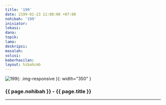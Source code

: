 ```yaml
---
title: '199'
date: 2199-01-23 11:08:00 +07:00
nohibah: '199'
inisiator: 
lokasi: 
dana: 
topik: 
lama: 
deskripsi: 
masalah: 
solusi: 
keberhasilan: 
layout: hibahcmb
---
```


![199](/static/img/hibahcmb/199.png){: .img-responsive }{: width="350" }

### {{ page.nohibah }} - {{ page.title }}

---
